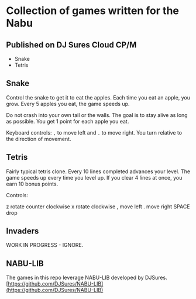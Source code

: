 # Collection of games written for the Nabu

## Published on DJ Sures Cloud CP/M

* Snake
* Tetris

## Snake

Control the snake to get it to eat the apples.  Each time you eat an apple, you grow.  Every 5 apples you eat, the game speeds up.

Do not crash into your own tail or the walls.  The goal is to stay alive as long as possible.  You get 1 point for each apple you eat.

Keyboard controls: `,` to move left and `.` to move right.  You turn relative to the direction of movement.

## Tetris

Fairly typical tetris clone.  Every 10 lines completed advances your level.  The game speeds up every time you level up.  If you clear 4 lines at once, you earn 10 bonus points.

Controls:

z rotate counter clockwise
x rotate clockwise
, move left
. move right
SPACE drop

## Invaders

WORK IN PROGRESS - IGNORE.

## NABU-LIB

The games in this repo leverage NABU-LIB developed by DJSures. [https://github.com/DJSures/NABU-LIB](https://github.com/DJSures/NABU-LIB)